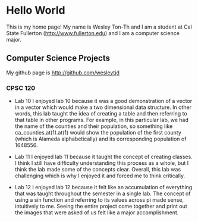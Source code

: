 # Hello World

This is my home page! My name is Wesley Ton-Th and I am a student at Cal State Fullerton (http://www.fullerton.edu) and I am a computer science major.

## Computer Science Projects

My github page is http://github.com/wesleytjd

### CPSC 120

* Lab 10
I enjoyed lab 10 because it was a good demonstration of a vector in a vector which would make a two dimensional data structure. In other words, this lab taught the idea of creating a table and then referring to that table in other programs. For example, in this particular lab, we had the name of the counties and their population, so something like ca_counties.at(1).at(1) would show the population of the first county (which is Alameda alphabetically) and its corresponding population of 1648556.

* Lab 11
I enjoyed lab 11 because it taught the concept of creating classes. I think I still have difficulty understanding this process as a whole, but I think the lab made some of the concepts clear. Overall, this lab was challenging which is why I enjoyed it and forced me to think critically.

* Lab 12
I enjoyed lab 12 because it felt like an accumulation of everything that was taught throughout the semester in a single lab. The concept of using a sin function and referring to its values across pi made sense, intuitively to me. Seeing the entire project come together and print out the images that were asked of us felt like a major accomplishment.
